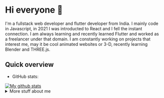 # Hi everyone :wave:

I'm a fullstack web developer and flutter developer from India.
I mainly code in Javascript, in 2021 I was introducted to React and I fell the instant connection. I am always learning and recently learned Flutter and worked as a freelancer under that domain. I am constantly working on projects that interest me, may it be cool animated websites or 3-D, recently learning Blender and THREE.js.

## Quick overview
* GitHub stats:  
<a href="https://github-readme-stats.vercel.app/api?username=Thakkar-Khushang&count_private=true&show_icons=true&theme=dracula">
  <img align="center" src="https://github-readme-stats.vercel.app/api?username=Thakkar-Khushang&count_private=true&show_icons=true&theme=dracula" alt="My github stats" />
</a>  

<details>
<summary>
  More stuff about me
</summary>

### What I do

I love exploring and learning from various experiences. I am on the constant search for projects to contribute into and learning more.

## My skills 📜

### Web technologies

- React.js
- Node.js
- JavaScript
- TypeScript
- HTML, CSS
- SCSS



### Application Development

- Flutter


### Languages 🌐

| Language      |
| ------------- |
| English       |
| Hindi         |
| Gujarati      |

</details>
